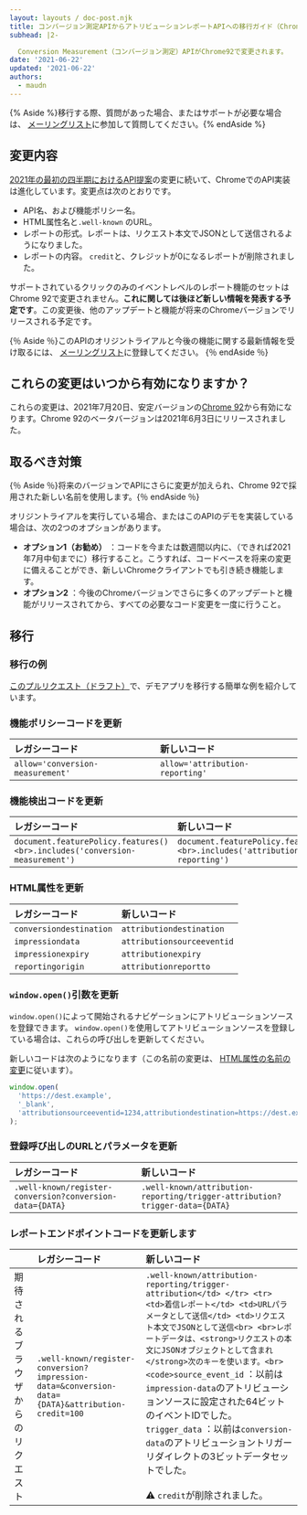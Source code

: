```yaml
---
layout: layouts / doc-post.njk
title: コンバージョン測定APIからアトリビューションレポートAPIへの移行ガイド（Chrome 92）
subhead: |2-

  Conversion Measurement（コンバージョン測定）APIがChrome92で変更されます。
date: '2021-06-22'
updated: '2021-06-22'
authors:
  - maudn
---
```


{% Aside %}移行する際、質問があった場合、またはサポートが必要な場合は、 [メーリングリスト](https://groups.google.com/u/1/a/chromium.org/g/attribution-reporting-api-dev)に参加して質問してください。{% endAside %}

## 変更内容

[2021年の最初の四半期におけるAPI提案](https://github.com/WICG/conversion-measurement-api)の変更に続いて、ChromeでのAPI実装は進化しています。変更点は次のとおりです。

- API名、および機能ポリシー名。
- HTML属性名と`.well-known` のURL。
- レポートの形式。レポートは、リクエスト本文でJSONとして送信されるようになりました。
- レポートの内容。 `credit`と、クレジットが0になるレポートが削除されました。

サポートされているクリックのみのイベントレベルのレポート機能のセットはChrome 92で変更されません。**これに関しては後ほど新しい情報を発表する予定です**。この変更後、他のアップデートと機能が将来のChromeバージョンでリリースされる予定です。

{％ Aside ％}このAPIのオリジントライアルと今後の機能に関する最新情報を受け取るには、 [メーリングリスト](https://groups.google.com/u/1/a/chromium.org/g/attribution-reporting-api-dev)に登録してください。 {％ endAside ％}

## これらの変更はいつから有効になりますか？

これらの変更は、2021年7月20日、安定バージョンの[Chrome 92](https://chromestatus.com/features/schedule)から有効になります。Chrome 92のベータバージョンは2021年6月3日にリリースされました。

## 取るべき対策

{％ Aside ％}将来のバージョンでAPIにさらに変更が加えられ、Chrome 92で採用された新しい名前を使用します。{％ endAside ％}

オリジントライアルを実行している場合、またはこのAPIのデモを実装している場合は、次の2つのオプションがあります。

- **オプション1（お勧め）** ：コードを今または数週間以内に、（できれば2021年7月中旬までに）移行すること。こうすれば、コードベースを将来の変更に備えることができ、新しいChromeクライアントでも引き続き機能します。
- **オプション2** ：今後のChromeバージョンでさらに多くのアップデートと機能がリリースされてから、すべての必要なコード変更を一度に行うこと。

## 移行

### 移行の例

[このプルリクエスト（ドラフト）](https://github.com/GoogleChromeLabs/trust-safety-demo/pull/4/files)で、デモアプリを移行する簡単な例を紹介しています。

### 機能ポリシーコードを更新

<table class="simple width-full fixed-table with-heading-tint">
<thead><tr>
<th style="text-align: left;">レガシーコード</th>
<th style="text-align: left;">新しいコード</th>
</tr></thead>
<tbody><tr>
<td><code>allow='conversion-measurement'</code></td>
<td><code>allow='attribution-reporting'</code></td>
</tr></tbody>
</table>

### 機能検出コードを更新

<table class="simple width-full fixed-table with-heading-tint">
<thead><tr>
<th style="text-align: left;">レガシーコード</th>
<th style="text-align: left;">新しいコード</th>
</tr></thead>
<tbody><tr>
<td><code>document.featurePolicy.features()&lt;br&gt;.includes('conversion-measurement')</code></td>
<td><code>document.featurePolicy.features()&lt;br&gt;.includes('attribution-reporting')</code></td>
</tr></tbody>
</table>

### HTML属性を更新

<table class="simple width-full fixed-table with-heading-tint">
<thead><tr>
<th style="text-align: left;">レガシーコード</th>
<th style="text-align: left;">新しいコード</th>
</tr></thead>
<tbody>
<tr>
<td><code>conversiondestination</code></td>
<td><code>attributiondestination</code></td>
</tr>
<tr>
<td><code>impressiondata</code></td>
<td><code>attributionsourceeventid</code></td>
</tr>
<tr>
<td><code>impressionexpiry</code></td>
<td><code>attributionexpiry</code></td>
</tr>
<tr>
<td><code>reportingorigin</code></td>
<td><code>attributionreportto</code></td>
</tr>
</tbody>
</table>

### `window.open()`引数を更新

`window.open()`によって開始されるナビゲーションにアトリビューションソースを登録できます。 `window.open()`を使用してアトリビューションソースを登録している場合は、これらの呼び出しを更新してください。

新しいコードは次のようになります（この名前の変更は、 [HTML属性の名前の変更](#update-the-html-attributes)に従います）。

```javascript
window.open(
  'https://dest.example',
  '_blank',
  'attributionsourceeventid=1234,attributiondestination=https://dest.example,attributionreportto=https://reporter.example,attributionexpiry=604800000'
);
```

### 登録呼び出しのURLとパラメータを更新

<table class="simple width-full fixed-table with-heading-tint w-table--top-align">
<thead><tr>
<th style="text-align: left;">レガシーコード</th>
<th style="text-align: left;">新しいコード</th>
</tr></thead>
<tbody><tr>
<td><code>.well-known/register-conversion?conversion-data={DATA}</code></td>
<td><code>.well-known/attribution-reporting/trigger-attribution?trigger-data={DATA}</code></td>
</tr></tbody>
</table>

### レポートエンドポイントコードを更新します

<table class="simple width-full fixed-table with-heading-tint">
<thead><tr>
<th></th>
<th style="text-align: left;">レガシーコード</th>
<th style="text-align: left;">新しいコード</th>
</tr></thead>
<tbody><tr>
<td>期待されるブラウザからのリクエスト</td>
<td><code>.well-known/register-conversion?impression-data=&amp;conversion-data={DATA}&amp;attribution-credit=100</code></td>
<td>
<code>.well-known/attribution-reporting/trigger-attribution&lt;/td&gt; &lt;/tr&gt; &lt;tr&gt; &lt;td&gt;着信レポート&lt;/td&gt; &lt;td&gt;URLパラメータとして送信&lt;/td&gt; &lt;td&gt;リクエスト本文でJSONとして送信&lt;br&gt; &lt;br&gt;レポートデータは、&lt;strong&gt;リクエストの本文にJSONオブジェクトとして含まれ&lt;/strong&gt;次のキーを使います。&lt;br&gt; &lt;code&gt;source_event_id</code> ：以前は<code>impression-data</code>のアトリビューションソースに設定された64ビットのイベントIDでした。<br> <code>trigger_data</code> ：以前は<code>conversion-data</code>のアトリビューショントリガーリダイレクトの3ビットデータセットでした。<br><br> ⚠️ <code>credit</code>が削除されました。</td>
</tr></tbody>
</table>
